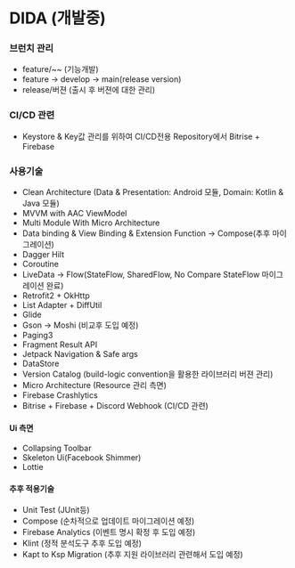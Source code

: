 # DIDA (개발중)

### 브런치 관리
- feature/~~ (기능개발)
- feature -> develop -> main(release version)
- release/버젼 (출시 후 버젼에 대한 관리)

### CI/CD 관련
 - Keystore & Key값 관리를 위하여 CI/CD전용 Repository에서 Bitrise + Firebase

### 사용기술
- Clean Architecture (Data & Presentation: Android 모듈, Domain: Kotlin & Java 모듈)
- MVVM with AAC ViewModel
- Multi Module With Micro Architecture
- Data binding & View Binding & Extension Function -> Compose(추후 마이그레이션)
- Dagger Hilt
- Coroutine
- LiveData -> Flow(StateFlow, SharedFlow, No Compare StateFlow 마이그레이션 완료)
- Retrofit2 + OkHttp
- List Adapter + DiffUtil
- Glide
- Gson -> Moshi (비교후 도입 예정)
- Paging3
- Fragment Result API
- Jetpack Navigation & Safe args
- DataStore
- Version Catalog (build-logic convention을 활용한 라이브러리 버젼 관리)
- Micro Architecture (Resource 관리 측면)
- Firebase Crashlytics
- Bitrise + Firebase + Discord Webhook (CI/CD 관련)

#### Ui 측면
- Collapsing Toolbar
- Skeleton Ui(Facebook Shimmer)
- Lottie

#### 추후 적용기술
- Unit Test (JUnit등)
- Compose (순차적으로 업데이트 마이그레이션 예정)
- Firebase Analytics (이벤트 명시 확정 후 도입 예정)
- Klint (정적 분석도구 추후 도입 예정)
- Kapt to Ksp Migration (추후 지원 라이브러리 관련해서 도입 예정)

